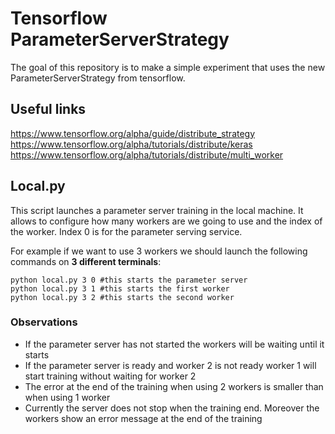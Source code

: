 # Tensorflow ParameterServerStrategy

The goal of this repository is to make a simple experiment that uses the new ParameterServerStrategy
from tensorflow.

## Useful links

https://www.tensorflow.org/alpha/guide/distribute_strategy  
https://www.tensorflow.org/alpha/tutorials/distribute/keras  
https://www.tensorflow.org/alpha/tutorials/distribute/multi_worker  

## Local.py

This script launches a parameter server training in the local machine. It allows to
configure how many workers are we going to use and the index of the worker. Index 0 is for the parameter serving service.

For example if we want to use 3 workers we should launch the following commands on **3 different terminals**:

    python local.py 3 0 #this starts the parameter server
    python local.py 3 1 #this starts the first worker
    python local.py 3 2 #this starts the second worker

### Observations

* If the parameter server has not started the workers will be waiting until it starts
* If the parameter server is ready and worker 2 is not ready worker 1 will start training without waiting for worker 2
* The error at the end of the training when using 2 workers is smaller than when using 1 worker
* Currently the server does not stop when the training end. Moreover the workers show an error message at the end of the training
